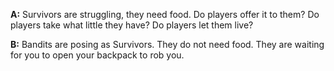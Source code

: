 **A:** 
Survivors are struggling, they need food.
Do players offer it to them?
Do players take what little they have?
Do players let them live?

**B:**
Bandits are posing as Survivors.
They do not need food.
They are waiting for you to open your backpack to rob you.